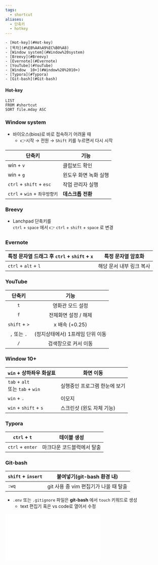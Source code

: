 ```yaml
---
tags:
  - shortcut
aliases:
  - 단축키
  - hotkey
---
```

```ad-info
- [Hot-key](#Hot-key)
- [목차](#%EB%AA%A9%EC%B0%A8)
- [Window system](#Window%20system)
- [Breevy](#Breevy)
- [Evernote](#Evernote)
- [YouTube](#YouTube)
- [Window  10+](#Window%20%2010+)
- [Typora](#Typora)
- [Git-bash](#Git-bash)
```

#### Hot-key
```dataview
LIST
FROM #shortcut
SORT file.mday ASC
```
### Window system
- 바이오스(bios)로 바로 접속하기 어려울 때
	- 👉시작 → 전원 → `Shift` 키를 누르면서 다시 시작

| 단축키                        | 기능                  |
| ----------------------------- | --------------------- |
| win + `v`                     | 클립보드 확인         |
| win + `g`                     | 윈도우 화면 녹화 실행 |
| `ctrl` + `shift` + `esc`      | 작업 관리자 실행      |
| `ctrl` + `win` + `좌우방향키` | **데스크톱 전환**     |

### Breevy
- Lanchpad 단축키를<br>`ctrl` + `space` 에서 👉 `ctrl` + `shift` + `space` 로 변경
### Evernote

| 특정 문자열 드래그 후  `ctrl` + `shift` + `x` | 특정 문자열 암호화       |
| --------------------------------------------- | ------------------------ |
| `ctrl` + `alt` + `l`                          | 해당 문서 내부 링크 복사 |


### YouTube

|    단축키     |               기능               |
|:-------------:|:--------------------------------:|
|      `t`      |         영화관 모드 설정         |
|      `f`      |       전체화면 설정 / 해제       |
| `shift` + `>` |          x 배속 (+0.25)          |
| `,` 또는 `.`  | (정지상태에서) 1프레임 단위 이동 |
|      `/`      |       검색창으로 커서 이동       |


### Window  10+ 

| `win` + 상하좌우 화살표        | 화면 이동             |
| -------------------------------- | ----------------------------- |
| `tab` + `alt` <br>또는 `tab` + `win` | 실행중인 프로그램 한눈에 보기 |
| `win` + `.`                      | 이모지                        |
| `win` + `shift` + `s`            | 스크린샷 (윈도 자체 기능)     |

### Typora

| `ctrl` + `t`     | 테이블 생성                |
| ------------ | -------------------------- |
| `ctrl` + `enter` | 마크다운 코드블럭에서 탈출 |


### Git-bash

| `shift` + `insert` | 붙여넣기(git-bash 환경 내)            |
| ------------------ | ------------------------------------- |
| `:wq`              | git 사용 중 vim 편집기가 나올 때 탈출 |

- `.env` 또는 `.gitignore` 파일은 **git-bash** 에서 `touch` 키워드로 생성 
	- text 편집기 혹은 vs code로 열어서 수정


![Hot-key (IDE)](Hot-key%20(IDE).md)